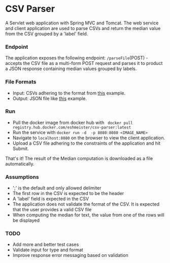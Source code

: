 # CSV Parser
A Servlet web application with Spring MVC and Tomcat. The web service and client application are used to parse CSVs and return the median value from the CSV grouped by a 'label' field. 

### Endpoint
The application exposes the following endpoint:
```/parseFile```(POST) - accepts the CSV file as a multi-form POST request and parses it to product a JSON response containing median values grouped by labels.

### File Formats
- Input: CSVs adhering to the format from [this](src/main/resources/iris.csv) example.
- Output: JSON file like [this](src/main/resources/iris.csv_medians.json) example.

### Run
- Pull the docker image from docker hub with
`` docker pull registry.hub.docker.com/eshmeister/csv-parser:latest``
- Run the service with
`` docker run -d  -p 8080:8080 <IMAGE_NAME> ``
- Navigate to ``localhost:8080`` on the browser to view the client application.
- Upload a CSV file adhering to the constraints of the application and hit Submit.

That's it! The result of the Median computation is downloaded as a file automatically.

### Assumptions
- ';' is the default and only allowed delimiter
- The first row in the CSV is expected to be the header
- A 'label' field is expected in the CSV
- The application does not validate the format of the CSV. It is expected that the user provides a valid CSV file
- When computing the median for text, the value from one of the rows will be displayed

### TODO
- Add more and better test cases
- Validate input for type and format
- Improve response error messaging based on validation

